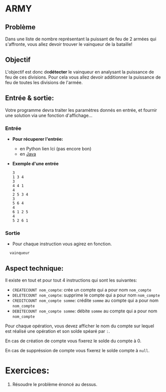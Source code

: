 # ARMY

## Problème
Dans une liste de nombre représentant la puissant de feu de 2 armées qui s'affronte, vous allez devoir trouver le vainqueur de la bataille!

## Objectif
L'objectif est donc de**détecter** le vainqueur en analysant la puissance de feu de ces divisions. Pour cela vous allez devoir additionner la puissance de feu de toutes les divisions de l'armée.

## Entrée & sortie:
Votre programme devra traiter les paramètres donnés en entrée, et fournir une solution via une fonction d'affichage...

### Entrée

+ **Pour récuperer l'entrée:**

  + en Python lien Ici (pas encore bon)
  + en [Java](https://github.com/GRnice/ConcoursJuin/blob/master/IO/entreeJava.md "Java")

+ **Exemple d'une entrée**
  ```
  3
  1 3 4
  3
  4 4 1
  4
  2 5 3 4
  3
  5 6 4
  4
  6 1 2 5
  4
  5 2 6 1
  ```

### Sortie

+ Pour chaque instruction vous agirez en fonction.

```
  vainqueur
```

## Aspect technique:
Il existe en tout et pour tout 4 instructions qui sont les suivantes:
  + ```CREATECOUNT nom_compte```: crée un compte qui a pour nom ```nom_compte```
  + ```DELETECOUNT nom_compte```: supprime le compte qui a pour nom ```nom_compte```
  + ```CREDITCOUNT nom_compte somme```: crédite ```somme``` au compte qui a pour nom ```nom_compte```
  + ```DEBITECOUNT nom_compte somme```: débite ```somme``` au compte qui a pour nom ```nom_compte```

Pour chaque opération, vous devez afficher le nom du compte sur lequel est réalisé une opération et son solde spéaré par ```:```.

En cas de création de compte vous fixerez le solde du compte à 0.

En cas de suppréssion de compte vous fixerez le solde compte à ```null```.

# Exercices:

1) Résoudre le problème énoncé au dessus.


